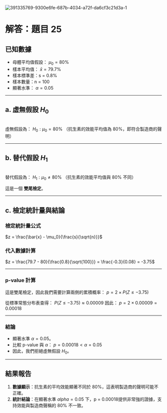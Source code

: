 ![391335769-9300e6fe-687b-4034-a72f-da6cf3c21d3a-1](https://github.com/user-attachments/assets/a43edde3-d09a-46e9-a0f8-a0b15665d792)

# 解答：題目 25

## 已知數據
- 母體平均值假設： $\mu_0 = 80\%$
- 樣本平均值： $\bar{x} = 79.7\%$ 
- 樣本標準差：s = 0.8%
- 樣本數量：n = 100 
- 顯著水準： $\alpha = 0.05$

---

## a. 虛無假設  $H_0$
\
虛無假設為：
$H_0: \mu_0 = 80\%$
（抗生素的效能平均值為 80%，即符合製造商的聲明）

---

## b. 替代假設 $H_1$
\
替代假設為：
$H_1: \mu_0 \neq 80\%$
（抗生素的效能平均值與 80% 不同）

這是一個 **雙尾檢定**。

---

## c. 檢定統計量與結論

### 檢定統計量公式
$z = \frac{\bar{x} - \mu_0}{\frac{s}{\sqrt{n}}}$

### 代入數據計算
$z = \frac{79.7 - 80}{\frac{0.8}{\sqrt{100}}} = \frac{-0.3}{0.08} = -3.75$

---

### p-value 計算
這是雙尾檢定，因此我們需要計算兩側的累積概率：
$p = 2 \times P(Z \leq -3.75)$

從標準常態分布表查得：
$P(Z \leq -3.75) \approx 0.00009$
因此：
$p = 2 \times 0.00009 = 0.00018$

---

### 結論
- 顯著水準 $\alpha = 0.05$。
- 比較 p-value 與 $\alpha$：
  $p = 0.00018 < \alpha = 0.05$
- 因此，我們拒絕虛無假設 $H_0$。

---

## 結果報告
1. **數據顯示**：抗生素的平均效能顯著不同於 80%，這表明製造商的聲明可能不正確。
2. **統計結論**：在顯著水準 $alpha = 0.05$ 下，p = 0.00018提供非常強的證據，支持效能與製造商聲稱的 80% 不一致。

